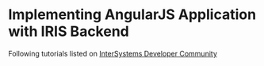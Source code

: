 # Implementing AngularJS Application with IRIS Backend
Following tutorials listed on [InterSystems Developer Community](https://community.intersystems.com/post/lets-write-angular-1x-app-cach%C3%A9-rest-backend-start-here)
